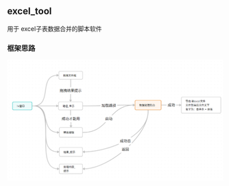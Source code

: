 ## excel_tool
用于 excel子表数据合并的脚本软件

### 框架思路

![image-20250413092120026](image-20250413092120026.png)
